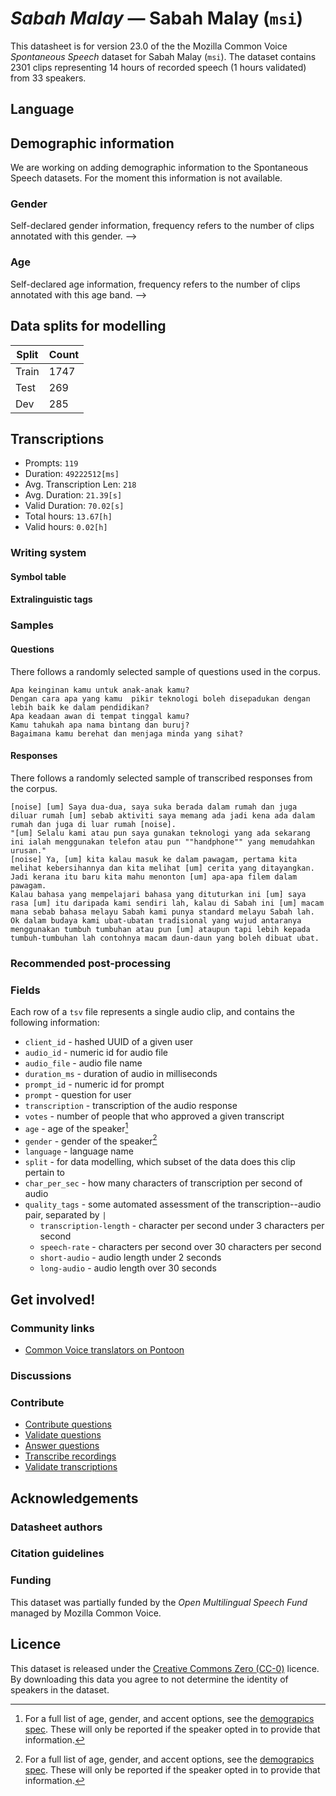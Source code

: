 # *Sabah Malay* &mdash; Sabah Malay (`msi`)
This datasheet is for version 23.0 of the the Mozilla Common Voice *Spontaneous Speech* dataset 
for Sabah Malay (`msi`). The dataset contains 2301 clips representing 14 hours of recorded
speech (1 hours validated) from 33 speakers.

## Language
<!-- {{LANGUAGE_DESCRIPTION}} -->
<!-- Provide a brief (1-2 paragraph) description of your language -->

## Demographic information
We are working on adding demographic information to the Spontaneous Speech datasets. For the moment this information
is not available.



<!--
The dataset includes the following distribution of age and gender.
<!-- You can get a lot of the information in this section from https://analyzer.cv-toolbox.web.tr/browse -->

### Gender
Self-declared gender information, frequency refers to the number of clips annotated with this gender.
-->



<!--
<!-- {{GENDER_TABLE}} -->
<!-- @ AUTOMATICALLY GENERATED @ -->
<!-- | Gender | Frequency |
|--------|-----------|
| male, masculine | ? |
| undeclared | ? |
| female, feminine | ? | -->

### Age
Self-declared age information, frequency refers to the number of clips annotated with this age band.
-->
<!-- {{AGE_TABLE}} -->
<!-- @ AUTOMATICALLY GENERATED @ -->
<!-- | Age band | Frequency |
|----------|-----------|
| teens | ? |
| twenties | ? |
| thirties | ? |
| fourties | ? |
| fifties | ? |
   ...if other age ranges are present in your data, add rows... -->

## Data splits for modelling



 | Split | Count |
|-|-|
| Train | 1747 |
| Test | 269 |
| Dev | 285 |

<!-- @ AUTOMATICALLY GENERATED @ -->

## Transcriptions

* Prompts: `119`
* Duration: `49222512[ms]`
* Avg. Transcription Len: `218`
* Avg. Duration: `21.39[s]`
* Valid Duration: `70.02[s]`
* Total hours: `13.67[h]`
* Valid hours: `0.02[h]`

<!-- {{TRANSCRIPTIONS_DESCRIPTION}} -->
<!-- A description of the transcription system used -->

### Writing system
<!-- {{WRITING_SYSTEM_DESCRIPTION}} -->
<!-- @ OPTIONAL @ -->
<!-- A description of the writing system (or writing systems) used in the text corpus -->

#### Symbol table
<!-- {{ALPHABET_TABLE}} -->
<!-- @ OPTIONAL @ -->
<!-- If the writing system is alphabetic, you can include the valid alphabet here -->

#### Extralinguistic tags

### Samples

#### Questions
There follows a randomly selected sample of questions used in the corpus.

```
Apa keinginan kamu untuk anak-anak kamu?
Dengan cara apa yang kamu  pikir teknologi boleh disepadukan dengan lebih baik ke dalam pendidikan?
Apa keadaan awan di tempat tinggal kamu?
Kamu tahukah apa nama bintang dan buruj?
Bagaimana kamu berehat dan menjaga minda yang sihat?
```

<!-- {{QUESTIONS_SAMPLE}} -->

#### Responses
There follows a randomly selected sample of transcribed responses from the corpus.

```
[noise] [um] Saya dua-dua, saya suka berada dalam rumah dan juga diluar rumah [um] sebab aktiviti saya memang ada jadi kena ada dalam rumah dan juga di luar rumah [noise].
"[um] Selalu kami atau pun saya gunakan teknologi yang ada sekarang ini ialah menggunakan telefon atau pun ""handphone"" yang memudahkan urusan."
[noise] Ya, [um] kita kalau masuk ke dalam pawagam, pertama kita melihat kebersihannya dan kita melihat [um] cerita yang ditayangkan. Jadi kerana itu baru kita mahu menonton [um] apa-apa filem dalam pawagam.
Kalau bahasa yang mempelajari bahasa yang dituturkan ini [um] saya rasa [um] itu daripada kami sendiri lah, kalau di Sabah ini [um] macam mana sebab bahasa melayu Sabah kami punya standard melayu Sabah lah.
Ok dalam budaya kami ubat-ubatan tradisional yang wujud antaranya menggunakan tumbuh tumbuhan atau pun [um] ataupun tapi lebih kepada tumbuh-tumbuhan lah contohnya macam daun-daun yang boleh dibuat ubat.
```

<!-- {{TRANSCRIPTIONS_SAMPLE}} -->

### Recommended post-processing
<!-- {{RECOMMENDED_POSTPROCESSING_DESCRIPTION}} -->
<!-- @ OPTIONAL @ -->
<!-- What should people do before they use the data, for example Unicode normalisation or normalisation of extralinguistic tags -->

### Fields
Each row of a `tsv` file represents a single audio clip, and contains the following information:

* `client_id` - hashed UUID of a given user
* `audio_id` - numeric id for audio file
* `audio_file` - audio file name
* `duration_ms` - duration of audio in milliseconds
* `prompt_id` - numeric id for prompt
* `prompt` - question for user
* `transcription` - transcription of the audio response
* `votes` - number of people that who approved a given transcript
* `age` - age of the speaker[^1]
* `gender` - gender of the speaker[^1]
* `language` - language name
* `split` - for data modelling, which subset of the data does this clip pertain to
* `char_per_sec` - how many characters of transcription per second of audio
* `quality_tags` - some automated assessment of the transcription--audio pair, separated by `|`
   * `transcription-length` - character per second under 3 characters per second
   * `speech-rate` - characters per second over 30 characters per second
   * `short-audio` - audio length under 2 seconds
   * `long-audio` - audio length over 30 seconds

#### 
[^1]: For a full list of age, gender, and accent options, see the
[demograpics
spec](https://github.com/common-voice/common-voice/blob/main/web/src/stores/demographics.ts). These
will only be reported if the speaker opted in to provide that
information.

## Get involved!

### Community links

* [Common Voice translators on Pontoon](https://pontoon.mozilla.org/msi/common-voice/contributors/)

<!-- {{COMMUNITY_LINKS_LIST}} -->
<!-- @ OPTIONAL @ -->
<!-- Links to community chats / fora -->

### Discussions
<!-- {{DISCUSSION_LINKS_LIST}} -->
<!-- @ OPTIONAL @ -->
<!-- Any links to discussions, for example on Discourse or other fora or blogs can be included here -->

### Contribute
* [Contribute questions](https://commonvoice.mozilla.org/spontaneous-speech/beta/question)
* [Validate questions](https://commonvoice.mozilla.org/spontaneous-speech/beta/validate)
* [Answer questions](https://commonvoice.mozilla.org/spontaneous-speech/beta/prompts)
* [Transcribe recordings](https://commonvoice.mozilla.org/spontaneous-speech/beta/transcribe)
* [Validate transcriptions](https://commonvoice.mozilla.org/spontaneous-speech/beta/check-transcript)
<!-- {{CONTRIBUTE_LINKS_LIST}} -->
<!-- Here you can include links for how to contribute to the dataset -->

## Acknowledgements

### Datasheet authors
<!-- {{DATASHEET_AUTHORS_LIST}} -->
<!-- A list in the format of: Your Name <email@email.com> -->

### Citation guidelines
<!-- {{CITATION_DESCRIPTION}} -->
<!-- @ OPTIONAL @ -->
<!-- If you published a paper and would like people to cite it, you can include the BiBTeX here -->

### Funding

This dataset was partially funded by the *Open Multilingual Speech Fund* managed by Mozilla Common Voice.
<!-- {{FUNDING_DESCRIPTION}} -->
<!-- @ OPTIONAL @ -->
<!-- If you received any funding, you can include the acknowledgement here -->

## Licence
This dataset is released under the [Creative Commons Zero (CC-0)](https://creativecommons.org/public-domain/cc0/) licence. By downloading this data
you agree to not determine the identity of speakers in the dataset.